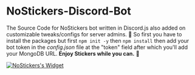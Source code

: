 # NoStickers-Discord-Bot
The Source Code for NoStickers bot written in Discord.js also added on customizable tweaks/configs for server admins. 👀
So first you have to install the packages but first `npm init -y` then `npm install` then add your bot token in the *config.json* file at the "token" field after which you'll add your MongoDB URL. **Enjoy Stickers while you can.** 💮

[![NoStickers's Widget](https://api.botlist.space/widget/763151974450855947/2 "NoStickers's Widget")](https://botlist.space/bot/763151974450855947?utm_source=bls&utm_medium=widget&utm_campaign=763151974450855947)
